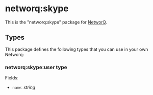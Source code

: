 networq:skype
====

This is the "networq:skype" package for [NetworQ](https://github.com/networq).

## Types

This package defines the following types that you can use in your own Networq:

### networq:skype:user type

Fields:

  * `name`: *string*

